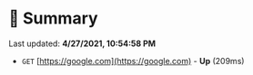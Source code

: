 # 📖 Summary
Last updated: **4/27/2021, 10:54:58 PM**

- `GET` [https://google.com](https://google.com) - **Up** (209ms)
